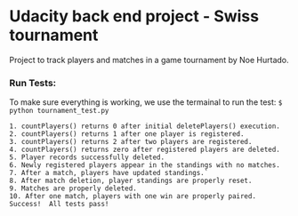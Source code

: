 # Udacity back end project - Swiss tournament

Project to track players and matches in a game tournament by Noe Hurtado. 

### Run Tests:
To make sure everything is working, we use the termainal to run the test: `$ python tournament_test.py`

```
1. countPlayers() returns 0 after initial deletePlayers() execution.
2. countPlayers() returns 1 after one player is registered.
3. countPlayers() returns 2 after two players are registered.
4. countPlayers() returns zero after registered players are deleted.
5. Player records successfully deleted.
6. Newly registered players appear in the standings with no matches.
7. After a match, players have updated standings.`
8. After match deletion, player standings are properly reset.
9. Matches are properly deleted.
10. After one match, players with one win are properly paired.
Success!  All tests pass!
```

